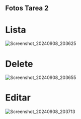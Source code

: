 ## Fotos Tarea 2


# Lista
![Screenshot_20240908_203625](https://github.com/user-attachments/assets/444a94bb-4ee3-4b1f-a6f4-3939dea9fbb2)


# Delete
![Screenshot_20240908_203655](https://github.com/user-attachments/assets/2707cdf8-5696-47c7-b95d-69996a2d14f9)


#  Editar
![Screenshot_20240908_203713](https://github.com/user-attachments/assets/8ba95e47-c62b-4a8a-9076-bc6896be04a9)
